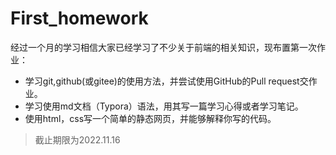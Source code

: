 # First_homework
经过一个月的学习相信大家已经学习了不少关于前端的相关知识，现布置第一次作业：

- 学习git,github(或gitee)的使用方法，并尝试使用GitHub的Pull request交作业。
- 学习使用md文档（Typora）语法，用其写一篇学习心得或者学习笔记。
- 使用html，css写一个简单的静态网页，并能够解释你写的代码。

> 截止期限为2022.11.16
